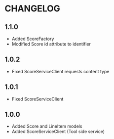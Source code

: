 CHANGELOG
=========

1.1.0
-----

* Added ScoreFactory
* Modified Score id attribute to identifier

1.0.2
-----

* Fixed ScoreServiceClient requests content type

1.0.1
-----

* Fixed ScoreServiceClient


1.0.0
-----

* Added Score and LineItem models
* Added ScoreServiceClient (Tool side service)

